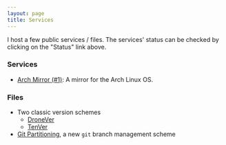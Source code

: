 ```yaml
---
layout: page
title: Services
---
```


I host a few public services / files. The services' status can be checked by clicking on the "Status" link above.

### Services
- [Arch Mirror (#1)](https://archmirror1.octyl.net): A mirror for the Arch Linux OS.

### Files
- Two classic version schemes
    - [DroneVer](/drone-ver/)
    - [TenVer](/tenver/)
- [Git Partitioning](https://octyl.net/GitPartitioning/), a new `git` branch management scheme
